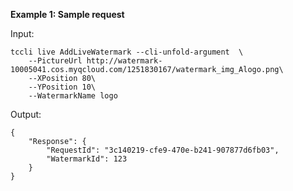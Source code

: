**Example 1: Sample request**



Input: 

```
tccli live AddLiveWatermark --cli-unfold-argument  \
    --PictureUrl http://watermark-10005041.cos.myqcloud.com/1251830167/watermark_img_Alogo.png\
    --XPosition 80\
    --YPosition 10\
    --WatermarkName logo
```

Output: 
```
{
    "Response": {
        "RequestId": "3c140219-cfe9-470e-b241-907877d6fb03",
        "WatermarkId": 123
    }
}
```

